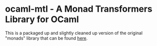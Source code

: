 # ocaml-mtl - A Monad Transformers Library for OCaml

This is a packaged up and slightly cleaned up version of the original "monads"
library that can be found [here](http://lambda.jimpryor.net/monad_library/).
